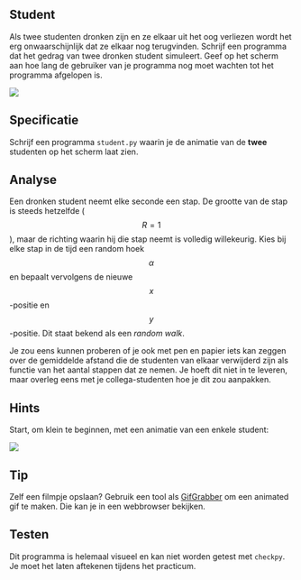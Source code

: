 ## Student

Als twee studenten dronken zijn en ze elkaar uit het oog verliezen wordt het erg onwaarschijnlijk dat ze elkaar nog terugvinden. Schrijf een programma dat het gedrag van twee dronken student simuleert. Geef op het scherm aan hoe lang de gebruiker van je programma nog moet wachten tot het
programma afgelopen is.

![](AnimationRandomWalkDouble.gif)

## Specificatie

Schrijf een programma `student.py` waarin je de animatie van de **twee** studenten op het scherm laat zien.

## Analyse

Een dronken student neemt elke seconde een stap. De grootte van de stap is steeds hetzelfde ($$R = 1$$), maar de richting waarin hij die stap neemt is volledig willekeurig. Kies bij elke stap in de tijd een random hoek $$\alpha$$ en bepaalt vervolgens de nieuwe $$x$$-positie en $$y$$-positie. Dit staat bekend als een *random walk*.

Je zou eens kunnen proberen of je ook met pen en papier iets kan zeggen over de gemiddelde afstand die de studenten van elkaar verwijderd zijn als functie van het aantal stappen dat ze nemen. Je hoeft dit niet in te leveren, maar overleg eens met je collega-studenten hoe je dit zou aanpakken.


## Hints

Start, om klein te beginnen, met een animatie van een enkele student:

![](AnimationRandomWalk.gif)

## Tip

Zelf een filmpje opslaan? Gebruik een tool als [GifGrabber](http://www.gifgrabber.com) om een animated gif te maken. Die kan je in een webbrowser bekijken.

## Testen

Dit programma is helemaal visueel en kan niet worden getest met `checkpy`. Je moet het laten aftekenen tijdens het practicum.
